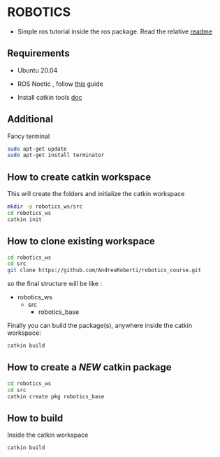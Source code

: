 # ROBOTICS 

- Simple ros tutorial inside the ros package. Read the relative [readme](/robotics_base/readme.md)

## Requirements

- Ubuntu 20.04

- ROS Noetic , follow [this](http://wiki.ros.org/noetic/Installation/Ubuntu) guide

- Install catkin tools [doc](https://catkin-tools.readthedocs.io/en/latest/installing.html#installing-on-ubuntu-with-apt-get)

## Additional 

Fancy terminal
```bash
sudo apt-get update
sudo apt-get install terminator
```

## How to create catkin workspace

This will create the folders and initialize the catkin workspace

```bash
mkdir -p robotics_ws/src
cd robotics_ws
catkin init
```

## How to clone existing workspace

```bash
cd robotics_ws
cd src
git clone https://github.com/AndreaRoberti/robotics_course.git
```

so the final structure will be like :

- robotics_ws
  - src
    - robotics_base

Finally you can build the package(s), anywhere inside the catkin workspace:

```bash
catkin build
```


## How to create a *NEW* catkin package

```bash
cd robotics_ws
cd src
catkin create pkg robotics_base
```

## How to build

Inside the catkin workspace

```bash
catkin build
```
